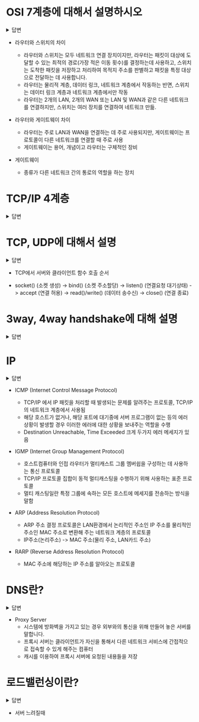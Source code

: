 # OSI 7계층에 대해서 설명하시오
<details>
<summary>답변</summary>

* 인터넷환경에서 통신하기 위해 네트워킹에 대한 표준을 7계층으로 나눈 것
1. Physical 물리 - 데이터를 전송하는 역할, 데이터 전기적인 신호로 변환해서 주고받는 기능 진행하는 공간
2. Data Link 데이터 링크 - 물리 계층으로 송수신되는 정보를 관리하여 안전하게 전달되도록 도와주는 역할
3. Network 네트워크 - 데이터를 목적지까지 가장 안전하고 빠르게 전달하는 기능 담당
4. Transport 전송 - TCP와 UDP 프로토콜을 통해 통신을 활성화한다. 포트를 열어두고 프로그램들이 전송을 할 수 있도록 제공
5. Session 세션 - 데이터가 통신하기 위한 논리적 연결을 담당, TCP/IP 세션을 만들고 없애는 책임
6. Presentation 표현 - 데이터 표현에 대한 독립성을 제공하고 암호화하는 역할을 담당
7. Application 응용(사용할 프로그램) - 최종 목적지로, 응용 프로세스와 직접 관계하여 일반적인 응용 서비스를 수행

* 7계층으로 나눈 이유는 통신이 일어나는 과정을 단계별로 알 수 있고, 특정한 곳에 이상이 생기면 그 단계만 수정할 수 있음
</details>

  - 라우터와 스위치의 차이
    * 라우터와 스위치는 모두 네트워크 연결 장치이지만, 라우터는 패킷이 대상에 도달할 수 있는 최적의 경로(가장 적은 이동 횟수)를 결정하는데 사용하고, 스위치는 도착한 패킷을 저장하고 처리하여 목적지 주소를 판별하고 패킷을 특정 대상으로 전달하는 데 사용합니다.
    * 라우터는 물리적 계층, 데이터 링크, 네트워크 계층에서 작동하는 반면, 스위치는 데이터 링크 계층과 네트워크 계층에서만 작동
    * 라우터는 2개의 LAN, 2개의 WAN 또는 LAN 및 WAN과 같은 다른 네트워크를 연결하지만, 스위치는 여러 장치를 연결하여 네트워크 만듦.

  - 라우터와 게이트웨이 차이
    * 라우터는 주로 LAN과 WAN을 연결하는 데 주로 사용되지만, 게이트웨이는 프로토콜이 다른 네트워크를 연결할 때 주로 사용
    * 게이트웨이는 용어, 개념이고 라우터는 구체적인 장비
  - 게이트웨이
    * 종류가 다른 네트워크 간의 통로의 역할을 하는 장치


# TCP/IP 4계층
  
<details>
<summary>답변</summary>

1. 네트워크 엑세스 (Network Access Layer) - LAN, 패킷망 등에 사용 (OSI 7계층의 물리계층과 데이터 링크 계층에 해당) 
2. 인터넷 계층 (Internet Layer) - 통신 노드 간의 IP패킷을 전송하는 기능과 라우팅 기능 담당 (OSI 7계층의 네트워크 계층에 해당)
3. 전송 계층 (Transport Layer) - 통신 노드 간의 연결을 제어하고 신뢰성 있는 데이터 전송을 담당 (OSI 7계층의 전송 계층에 해당) 
4. 응용 계층 (Application Layer) - TCP/UDP 기반의 응용 프로그램을 구현할 때 사용 (OSI 7계층의 세션 계층, 표현 계층, 응용 계층 해당) 

* 현재 수 많은 프로그램들이 인터넷으로 통신하는데 있어 가장 기반이 되는 프로토콜로 실제 대다수 프로그램은 TCP와 IP로 통신

- OSI 7계층 쓰지않고 TCP/IP쓰는 이유
  * TCP/IP는 인터넷 개발 이후 계속 표준화되어 신뢰성이 우수한 반면, OSI 7 Layer는 표준이 되기는 하지만 실제적으로 구현되는 예가 거의 없어 신뢰성이 저하됨
  * OSI 7계층은 장비 개발과 통신 자체를 어떻게 표준으로 잡을 지 사용되는 반면 실질적인 통신 자체는 TCP/IP 프로토콜을 사용
</details>

# TCP, UDP에 대해서 설명
<details>
<summary>답변</summary>

* TCP는 신뢰성이 있는 통신을 위해 사용하는 프로토콜로, 높은 신뢰성을 보장하지만, UDP보다는 속도가 느림, 3wayhandshake, 4wayhandshake로 서버와 클라이언트가 1 : 1통신을 함, 흐름제어와 혼잡제어가 이루어짐
* UDP는 비연결형 프로토콜로, 손상된 데이터에 대해서 재전송하지 않음, 신뢰성이 낮지만, TCP보다 속도가 빨라서 주로 스트리밍 서비스나 온라인 게임에서 사용됨, 1:1, 1:N, N:M으로 연결이 가능

* 흐름제어는 송신측과 수신측의 데이터 처리 속도 차이를 해결하기 위한 기법, 수신측에서 송신측에게 현재 자신의 상태를 feedback함
* 혼잡제어는 송신측의 데이터 전달과 네트워크의 데이터 처리 속도 차이를 해결하기 위한 기법, 네트워크의 혼잡을 피하기 위해서 송신측에서 보내는 데이터의 전송속도를 줄이는 작업, 또는 네트워크 내에 패킷의 수가 과도하게 증가하는 현상을 방지하거나 제거하는 기능
</details>

  - TCP에서 서버와 클라이언트 함수 호출 순서
  * socket() (소켓 생성) -> bind() (소켓 주소할당) -> listen() (연결요청 대기상태) -> accept (연결 허용) -> read()/write() (데이터 송수신) -> close() (연결 종료)

# 3way, 4way handshake에 대해 설명
<details>
<summary>답변</summary>

* TCP에서 정확한 전송을 보장하기 위해 통신에 앞서 논리적 접속을 성립하는 방식, 3 way handshake(SYN -> SYN, ACK ->  ACK)클라이언트와 서버사이에 3번의 통신이 완료되면 연결이 성립됨
* 연결성립 후 모든 통신이 끝났을 때 해체하는 방식, 4way handshake(FIN -> ACK, 데이터 다 보내면 FIN -> ACK -> 서버는 소켓닫고, 클라이언트는 TIME_WAIT끝나면 닫음)
* 4way handshake 종료 과정
  1. 클라이언트가 접속을 끊기 위해 CLOSE() 함수를 호출, 이 후 CLOSE()함수를 호출하면서 FIN segment를 보내게 되고 클라이언트는 FIN_WAIT1 상태로 변함
  2. 서버는 클라이언트가 CLOSE() 한다는 것을 알게 되고 CLOSE_WAIT 상태로 바꾼 후 ACK segment를 전송
  3. ACK segment를 받은 클라이언트는 FIN_WAIT2로 변환, 이때 서버는 CLOSE() 함수를 호출하고 FIN segment를 클라이언트에게 보냄
  4. 서버도 연결을 닫았다는 신호를 클라이언트가 수신하면 ACK segment를 보낸 후 TIME_WAIT 상태로 전환
  5. 이 후 모든 것이 끝나면 CLOSED 상태로 변환
* 4way handshake의 비정상 종료상황
  * FIN_WAIT1, FIN_WAIT2, CLOSE_WAIT 상태로 남아 계속 기다리는 상황
  * CLOSE_WAIT 상태일 떈 어플리케이션에서 close()를 적절하게 처리해주지 못해서 생기게 되고, 어플리케이션 개발시 여러 상황에 따라 close()처리를 잘해줘야 함
  * FIN_WAIT1 상태는 서버를 찾을 수 없는, 네트워크 및 방화벽의 문제로 일정 시간이 지나 Time Out이 되면자동으로 Closed됨
  * FIN_WAIT2 상태는 서버측에서 CLOSE를 처리하지 못하는 경우로 일정시간 후 Time Out이 되면 스스로 Closed하게 됨
  * Time Out이 되는 시간이 길어서 소켓이 늘어나면, 메모리 부족으로 더 이상 소켓을 오픈하지 못하는 경우가 발생
</details>



# IP
<details>
<summary>답변</summary>

* IP는 Internet Protocol약자로 인터넷 망을 통해 패킷을 전달하는 프로토콜입니다. 비연결성과 비신뢰성의 특징을 가짐, 비연결성을 패킷을 보내는 길을 정하지않는 것이고, 비신뢰성은 패킷의 완전한 전달을 보장하지 않는 것임

</details>

  - ICMP (Internet Control Message Protocol)
    * TCP/IP 에서 IP 패킷을 처리할 때 발생되는 문제를 알려주는 프로토콜, TCP/IP의 네트워크 계층에서 사용됨
    * 해당 호스트가 없거나, 해당 포트에 대기중에 서버 프로그램이 없는 등의 에러 상황이 발생할 경우 이러한 에러에 대한 상황을 보내주는 역할을 수행
    * Destination Unreachable, Time Exceeded 크게 두가지 에러 메세지가 있음

  - IGMP (Internet Group Management Protocol)
    * 호스트컴퓨터와 인접 라우터가 멀티캐스트 그룹 멤버쉽을 구성하는 데 사용하는 통신 프로토콜
    * TCP/IP 프로토콜 집합이 동적 멀티캐스팅을 수행하기 위해 사용하는 표준 프로토콜
    * 멀티 캐스팅일란 특정 그룹에 속하는 모든 호스트에 메세지를 전송하는 방식을 말함

  - ARP (Address Resolution Protocol)
    * ARP 주소 결정 프로토콜은 LAN환경에서 논리적인 주소인 IP 주소를 물리적인 주소인 MAC 주소로 변환해 주는 네트워크 계층의 프로토콜
    * IP주소(논리주소) -> MAC 주소(물리 주소, LAN카드 주소)
  
  - RARP (Reverse Address Resolution Protocol)
    * MAC 주소에 해당하는 IP 주소를 알아오는 프로토콜

# DNS란?
<details>
<summary>답변</summary>

* Domain Network System으로 도메인 주소를 IP주소로 변환해주는 시스템을 말함
* DNS 사용이유는 IP주소는 외우기 어렵고, 변경가능성이 큼
- 작동순서
* URL을 입력하면 ISP(통신사)가 관리하는 DNS해석기의 요청을 라우팅 시킴, 그 다음 DNS 해석기가 루트서버에 top-level의 서버 주소를 요청하고, 그 다음 top-level에서 second-level, second-level에서 sub DNS server, 이렇게 해서 최종적으로 IP주소를 얻게 됨

* 라운드 로빈 DNS
  * 별도의 소프트웨어 혹은 하드웨어 로드 밸런싱 장비를 사용하지 않고, DNS만을 이용하여 도메인 레코드 정보를 조회하는 시점에서 트래픽을 분산하는 기법
  * 지리적으로 복수의 웹 서버가 멀리 떨어져 있어서 실시간으로 헬스 체크가 어려울때 주로 사용, 혹은 적은 비용으로 구현시
  * 단점은 로드 밸런싱 기능이 없기에 별도의 헬스 체크가 없어서 특정 웹서버에 문제도 DNS가 알 방법이 없고, 서버의 공인 IP를 도메인 조회 결과에 포함시키기 때문에 HA(High Availability) 용도로는 적합하지 않음
</details>

- Proxy Server
  * 시스템에 방화벽을 가지고 있는 경우 외부와의 통신을 위해 만들어 놓은 서버를 말합니다.
  * 프록시 서버는 클라이언트가 자신을 통해서 다른 네트워크 서비스에 간접적으로 접속할 수 있게 해주는 컴퓨터
  * 캐시를 이용하여 프록시 서버에 요청된 내용들을 저장

# 로드밸런싱이란?
<details>
<summary>답변</summary>

* 여러 서버에 부하를 나누어주는 역할을 하는 것으로 로드밸런서를 클라이언트와 서버 사이에 두고 부하가 일어나지 않도록 여러 서버에 분산시켜주는 방식임
* 서버의 부하를 분산시켜주는 시스템으로 L4 로드밸런서와 L7 로드 밸런서가 있음, L4로드밸런서는 4계층 이하의 정보를 가지고 로드를 분산, 특히 MAC주소, IP주소, 포트정보를 가지고 트래픽 분산해줌, 
L7로드밸런서는 응용계층의 정보를 가지고 로드 분산을 해줌, 패킷 내용을 확인하고 분산해서 DDoS같은 비정상적인 트래픽도 필터링 가능
</details>

- 서버 느려질때
